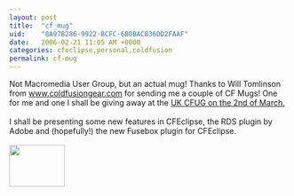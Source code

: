 ```yaml
---
layout: post
title:  "cf_mug"
uid:	"8A97B286-9922-BCFC-6B0BACB36DD2FAAF"
date:   2006-02-21 11:05 AM +0000
categories: cfeclipse,personal,coldfusion
permalink: cf-mug
---
```

Not Macromedia User Group, but an actual mug! Thanks to Will Tomlinson from <a href="http://www.coldfusiongear.com">www.coldfusiongear.com</a> for sending me a couple of CF Mugs! One for me and one I shall be giving away at the <a href="http://www.ukcfug.org/index.cfm?objectid=4F39C57C-F1FF-921E-1E8846DB6D44FE3E">UK CFUG on the 2nd of March.</a><br /><br />I shall be presenting some new features in CFEclipse, the RDS plugin by Adobe and (hopefully!) the new Fusebox plugin for CFEclipse. <br /><br /><a href="/UserFiles/Image/cfmug.jpg"><img width="100" height="75" border="0" src="/UserFiles/Image/cfmug_thumb.jpg" alt="" /></a>